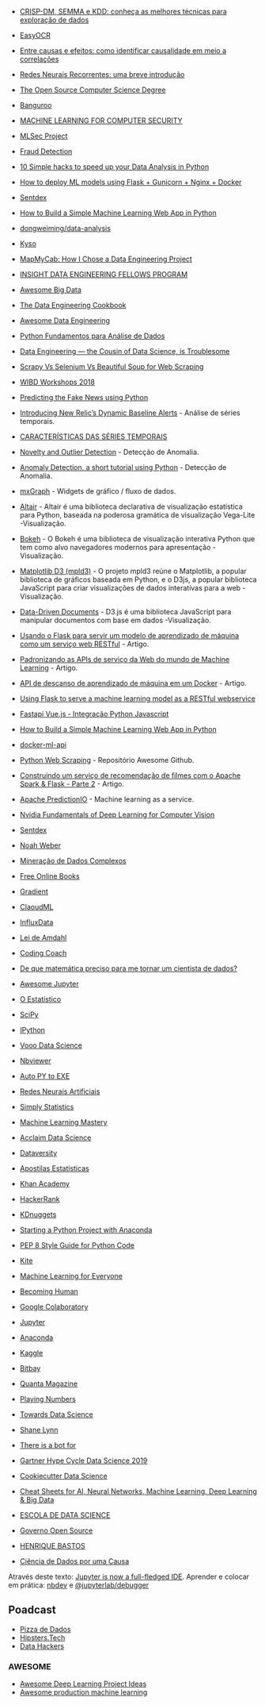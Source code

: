 - [CRISP-DM, SEMMA e KDD: conheça as melhores técnicas para exploração de dados](https://paulovasconcellos.com.br/crisp-dm-semma-e-kdd-conhe%C3%A7a-as-melhores-t%C3%A9cnicas-para-explora%C3%A7%C3%A3o-de-dados-560d294547d2)

- [EasyOCR](https://github.com/JaidedAI/EasyOCR)

- [Entre causas e efeitos: como identificar causalidade em meio a correlações](https://medium.com/big-data-blog/entre-causas-e-efeitos-como-identificar-causalidade-em-meio-a-correla%C3%A7%C3%B5es-8f6aad0a3790)

- [Redes Neurais Recorrentes: uma breve introdução](https://dataml.com.br/redes-neurais-recorrentes-uma-breve-introducao/)

- [The Open Source Computer Science Degree](https://github.com/ForrestKnight/open-source-cs)

- [Banguroo](https://www.buguroo.com/)

- [MACHINE LEARNING FOR COMPUTER SECURITY](http://www.mlsec.org/)

- [MLSec Project](https://github.com/mlsecproject)

- [Fraud Detection](https://www.datacamp.com/search?q=fraus&__cf_chl_jschl_tk__=0b902699526f45630aab28dfee7d5414c70463c0-1607553643-0-AZgOfMpFzuSi3ha8UKgejbgUTjysiIxx4pMRez-hfBJp33z3e8WGuzbD7v5Bl3mnW8Fe97Q9VdmGjvT1aVIBuVxiQE9XDlUDm1b22MkwzNT4po5_94gSfgivNKg9OzSTyOdurjt54UrgeJNCKgcixKP5kMenaLiCDsiPZ5XRl5AAIMGtDk7BD8V5pSpGN0QmanOVjJ591RbBACIK5hDe62gvEaLe4xT2nM8K5pMSlrTq2pC5cQUIvvbpV-m4WFL2g3zzuKN2XOEYw7nH-SQ77zFmYjT7CJigOyvwPTKdlkY846sgH1ZqgfhSMmOKGQONk-l1HSVZfbk-gHrQ3bSHuL0)

- [10 Simple hacks to speed up your Data Analysis in Python](https://towardsdatascience.com/10-simple-hacks-to-speed-up-your-data-analysis-in-python-ec18c6396e6b)

- [How to deploy ML models using Flask + Gunicorn + Nginx + Docker](https://towardsdatascience.com/how-to-deploy-ml-models-using-flask-gunicorn-nginx-docker-9b32055b3d0)

- [Sentdex](http://sentdex.com/)

- [How to Build a Simple Machine Learning Web App in Python](https://towardsdatascience.com/how-to-build-a-simple-machine-learning-web-app-in-python-68a45a0e0291)

- [dongweiming/data-analysis](https://github.com/dongweiming/data-analysis/tree/master/data_analysis)

- [Kyso](https://kyso.io/)

- [MapMyCab: How I Chose a Data Engineering Project](https://blog.insightdatascience.com/mapmycab-how-i-chose-a-data-engineering-project-75bd659c5eec)

- [INSIGHT DATA ENGINEERING FELLOWS PROGRAM](https://insightfellows.com/data-engineering)

- [Awesome Big Data](https://github.com/onurakpolat/awesome-bigdata)

- [The Data Engineering Cookbook](https://github.com/andkret/Cookbook)

- [Awesome Data Engineering](https://github.com/igorbarinov/awesome-data-engineering)

- [Python Fundamentos para Análise de Dados](https://www.datascienceacademy.com.br/course?courseid=python-fundamentos)

- [Data Engineering — the Cousin of Data Science, is Troublesome](https://towardsdatascience.com/data-engineering-the-cousin-of-data-science-is-troublesome-3a9332b532ae)

- [Scrapy Vs Selenium Vs Beautiful Soup for Web Scraping](https://medium.com/analytics-vidhya/scrapy-vs-selenium-vs-beautiful-soup-for-web-scraping-24008b6c87b8)

- [WIBD Workshops 2018](https://github.com/NFLX-WIBD/WIBD-Workshops-2018)

- [Predicting the Fake News using Python](https://morioh.com/p/cec8f7ad0c9a?f=5c21fb01c16e2556b555ab32)

- [Introducing New Relic’s Dynamic Baseline Alerts](https://blog.newrelic.com/2016/11/16/dynamic-baseline-alerts/) - Análise de séries temporais.

- [CARACTERÍSTICAS DAS SÉRIES TEMPORAIS](https://operdata.com.br/blog/caracteristicas-das-series-temporais/)

- [Novelty and Outlier Detection](http://scikit-learn.org/stable/modules/outlier_detection.html) - Detecção de Anomalia.

- [Anomaly Detection, a short tutorial using Python](https://aqibsaeed.github.io/2016-07-17-anomaly-detection/) - Detecção de Anomalia.

- [mxGraph](https://github.com/jgraph/mxgraph) - Widgets de gráfico / fluxo de dados.

- [Altair](https://altair-viz.github.io/) - Altair é uma biblioteca declarativa de visualização estatística para Python, baseada na poderosa gramática de visualização Vega-Lite -Visualização.

- [Bokeh](http://bokeh.pydata.org/en/latest/) - O Bokeh é uma biblioteca de visualização interativa Python que tem como alvo navegadores modernos para apresentação -Visualização.

- [Matplotlib D3 (mpld3)](http://mpld3.github.io/) - O projeto mpld3 reúne o Matplotlib, a popular biblioteca de gráficos baseada em Python, e o D3js, a popular biblioteca JavaScript para criar visualizações de dados interativas para a web -Visualização.

- [Data-Driven Documents](https://d3js.org/) - D3.js é uma biblioteca JavaScript para manipular documentos com base em dados -Visualização.

- [Usando o Flask para servir um modelo de aprendizado de máquina como um serviço web RESTful](https://www.youtube.com/watch?v=s-i6nzXQF3g) - Artigo.

- [Padronizando as APIs de serviço da Web do mundo de Machine Learning](http://www.kdnuggets.com/2015/07/psi-machine-learning-web-service-apis.html) - Artigo.

- [API de descanso de aprendizado de máquina em um Docker](https://juan-medina.com/2015/12/05/machine-learning-docker/) - Artigo.

- [Using Flask to serve a machine learning model as a RESTful webservice](https://www.youtube.com/watch?v=s-i6nzXQF3g)

- [Fastapi Vue.js - Integração Python Javascript](https://medium.com/@marciobbarbosa/fastapi-vue-js-integração-python-javascript-ddab7e6905a4)

- [How to Build a Simple Machine Learning Web App in Python](https://towardsdatascience.com/how-to-build-a-simple-machine-learning-web-app-in-python-68a45a0e0291)

- [docker-ml-api](https://github.com/juan-medina/docker-ml-api)

- [Python Web Scraping](https://github.com/lorien/awesome-web-scraping/blob/master/python.md) - Repositório Awesome Github.

- [Construindo um serviço de recomendação de filmes com o Apache Spark & Flask - Parte 2](https://www.codementor.io/jadianes/building-a-web-service-with-apache-spark-flask-example-app-part2-du1083854) - Artigo.

- [Apache PredictionIO](https://predictionio.incubator.apache.org/) - Machine learning as a service.

- [Nvidia Fundamentals of Deep Learning for Computer Vision](https://courses.nvidia.com/courses/course-v1:DLI+C-FX-01+V2/info)
- [Sentdex](http://sentdex.com/about/technology/)
- [Noah Weber](https://www.kaggle.com/zikazika/notebooks)
- [Mineração de Dados Complexos](https://ic.unicamp.br/~mdc/)
- [Free Online Books](https://hackmd.io/VASaLIb1Quunia9Nva7gpA)
- [Gradient](https://gradient.paperspace.com/)
- [ClaoudML](https://www.claoudml.com/)
- [InfluxData](https://www.influxdata.com/time-series-platform/telegraf/)
- [Lei de Amdahl](https://pt.wikipedia.org/wiki/Lei_de_Amdahl)
- [Coding Coach](https://codingcoach.io/)
- [De que matemática preciso para me tornar um cientista de dados?](https://blog.skillfactory.ru/nauka-o-dannyh-data-science/math_for_ds/?utm_source=vk&utm_medium=social_add&utm_campaign=mashinnoe_obuchenie_ai_big_data&utm_term=dst&utm_content=math_for_ds)
- [Awesome Jupyter](https://github.com/markusschanta/awesome-jupyter)
- [O Estatístico](https://oestatistico.com.br/)
- [SciPy](https://www.scipy.org/index.html)
- [IPython](https://ipython.org/)
- [Vooo Data Science](https://www.vooo.pro/insights/category/data-science/)
- [Nbviewer](https://nbviewer.jupyter.org/)
- [Auto PY to EXE](https://pypi.org/project/auto-py-to-exe/)
- [Redes Neurais Artificiais](https://sites.icmc.usp.br/andre/research/neural/)
- [Simply Statistics](https://simplystatistics.org/)
- [Machine Learning Mastery](https://machinelearningmastery.com/blog/)
- [Acclaim Data Science](https://www.youracclaim.com/skills/data-science/related_badges)
- [Dataversity](https://www.dataversity.net/)
- [Apostilas Estatísticas](http://www.portalaction.com.br/ambiente-virtual-de-aprendizado)
- [Khan Academy](https://pt.khanacademy.org/)
- [HackerRank](https://www.hackerrank.com/)
- [KDnuggets](https://www.kdnuggets.com/news/index.html)
- [Starting a Python Project with Anaconda](https://roboticape.com/2016/10/08/starting-a-python-project-with-anaconda/)
- [PEP 8 Style Guide for Python Code](https://www.python.org/dev/peps/pep-0008/)
- [Kite](https://www.kite.com/)
- [Machine Learning for Everyone](https://vas3k.com/blog/machine_learning/?ref=datahackers)
- [Becoming Human](https://becominghuman.ai/)
- [Google Colaboratory](https://colab.research.google.com/notebooks/welcome.ipynb)
- [Jupyter](https://jupyter.org/)
- [Anaconda](https://anaconda.org/account/login?next=%2Fthecomitre%2Fdashboard)
- [Kaggle](https://www.kaggle.com/progression)
- [Bitbay](https://bitbaysolucoes.com.br/blog/pages/about.html)
- [Quanta Magazine](https://www.quantamagazine.org/)
- [Playing Numbers](https://www.playingnumbers.com/)
- [Towards Data Science](https://towardsdatascience.com/)
- [Shane Lynn](https://www.shanelynn.ie/)
- [There is a bot for](https://thereisabotforthat.com/)
- [Gartner Hype Cycle Data Science 2019](https://www.google.com/search?q=gartner+hype+cycle+data+science+2019&sxsrf=ALeKk03Tccr5JmdgeWWV3-_-cp3sPJtL1g:1593479859205&tbm=isch&source=iu&ictx=1&fir=eMwB4ob0w5I9SM%2CdnKluq0f3J2jSM%2C_&vet=1&usg=AI4_-kSkCPJJF7SNCBing2yC0uaxcqK9KQ&sa=X&ved=2ahUKEwjvntuHr6jqAhVFJLkGHQSfBBUQ9QEwBHoECAoQJA&biw=1366&bih=667)
- [Cookiecutter Data Science](https://www.google.com/search?q=cookiecutter%20data%20science)
- [Cheat Sheets for AI, Neural Networks, Machine Learning, Deep Learning & Big Data](https://becominghuman.ai/cheat-sheets-for-ai-neural-networks-machine-learning-deep-learning-big-data-678c51b4b463)
- [ESCOLA DE DATA SCIENCE](https://escola.sigmoidal.ai/?utm_fbad=6239066007251&fbclid=PAAaYcFLrU3yhezUpPBNK3Q3KE9U1cZEX5NdKEt4pqpQav_Iu5RN3dBqYHiUs)
- [Governo Open Source](https://amarabuco.github.io/governoopensource/)
- [HENRIQUE BASTOS](https://henriquebastos.net/)
- [Ciência de Dados por uma Causa](https://sites.google.com/view/cienciacausa/a%C3%A7%C3%B5es-registradas)

Através deste texto: [Jupyter is now a full-fledged IDE](https://towardsdatascience.com/jupyter-is-now-a-full-fledged-ide-c99218d33095). Aprender e colocar em prática: [nbdev](https://github.com/fastai/nbdev) e [@jupyterlab/debugger](https://github.com/jupyterlab/debugger)

## Poadcast

- [Pizza de Dados](https://pizzadedados.com/)
- [Hipsters.Tech](https://hipsters.tech/category/podcast/)
- [Data Hackers](https://datahackers.com.br/podcast)

### AWESOME

- [Awesome Deep Learning Project Ideas](https://github.com/NirantK/awesome-project-ideas)
- [Awesome production machine learning](https://github.com/EthicalML/awesome-production-machine-learning)